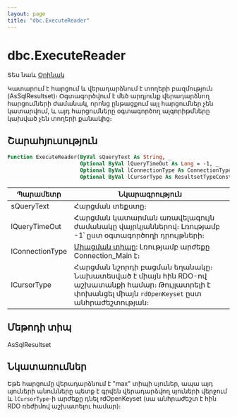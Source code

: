 ```yaml
---
layout: page
title: "dbc.ExecuteReader"
---
```


# dbc.ExecuteReader

Տես նաև [Օրինակ](../../../Examples/AsDbc.md)

Կատարում է հարցում և վերադարձնում է տողերի բազմություն (AsSqlResultset)։
Օգտագործվում  է մեծ արդյունք վերադարձնող հարցումների ժամանակ, որոնց ընթացքում այլ հարցումներ չեն կատարվում, և այդ հարցումները օգտագործող ալգորիթմները կախված չեն տողերի քանակից։

## Շարահյուսություն

``` vb
Function ExecuteReader(ByVal sQueryText As String, _
                       Optional ByVal lQueryTimeOut As Long = -1, _
                       Optional ByVal lConnectionType As ConnectionType = Connection_Main, _
                       Optional ByVal lCursorType As ResultsetTypeConstants = rdOpenForwardOnly) As AsSqlResultset
```
|Պարամետր | Նկարագրություն |
|--|--|
| sQueryText | Հարցման տեքստը։ |
| lQueryTimeOut | Հարցման կատարման առավելագույն ժամանակը վայրկյաններով։ Լռությամբ -1՝ ըստ օգտագործողի դրույթների։ |
| lConnectionType | [Միացման տիպը](../../../Constants/ConnectionType.md): Լռությամբ արժեքը Connection_Main է։|
| lCursorType |  Հարցման նշորդի բացման եղանակը։ Նախատեսված է միայն հին RDO-ով աշխատանքի համար։ Թույլատրելի է փոխանցել միայն `rdOpenKeyset` ըստ անհրաժեշտության։ |

## Մեթոդի տիպ

AsSqlResultset

## Նկատառումներ
 Եթե հարցումը վերադարձնում է "max" տիպի սյուներ, ապա այդ սյուների անունները պետք է գրվեն վերադարձվող սյուների վերջում և `lCursorType`-ի արժեքը դնել rdOpenKeyset (սա անհրաժեշտ է հին RDO ռեժիմով աշխատելու համար)։
